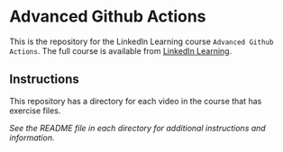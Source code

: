 # Advanced Github Actions
This is the repository for the LinkedIn Learning course `Advanced Github Actions`. The full course is available from [LinkedIn Learning][lil-course-url].


## Instructions
This repository has a directory for each video in the course that has exercise files.

_See the README file in each directory for additional instructions and information._

[0]: # (Replace these placeholder URLs with actual course URLs)

[lil-course-url]: https://www.linkedin.com/learning/
[lil-thumbnail-url]: http://

